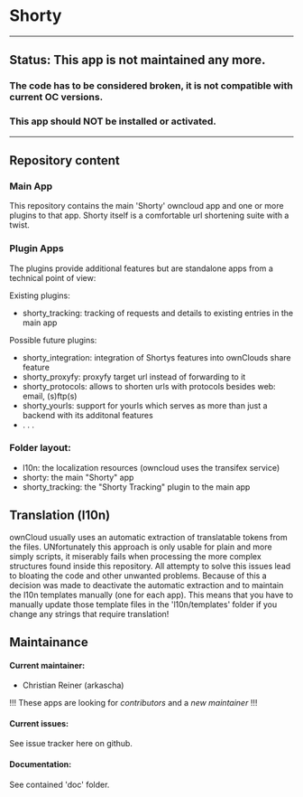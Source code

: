 # Shorty

- - -

## Status: This app is not maintained any more. 
### The code has to be considered broken, it is not compatible with current OC versions. 
### This app should NOT be installed or activated. 

- - -

## Repository content

### Main App
This repository contains the main 'Shorty' owncloud app and one or more plugins to that app. 
Shorty itself is a comfortable url shortening suite with a twist. 

### Plugin Apps
The plugins provide additional features but are standalone apps from a technical point of view: 

Existing plugins: 
* shorty_tracking: tracking of requests and details to existing entries in the main app

Possible future plugins: 
* shorty_integration: integration of Shortys features into ownClouds share feature
* shorty_proxyfy: proxyfy target url instead of forwarding to it
* shorty_protocols: allows to shorten urls with protocols besides web: email, (s)ftp(s)
* shorty_yourls: support for yourls which serves as more than just a backend with its additonal features
* . . .

### Folder layout: 
* l10n:            the localization resources (owncloud uses the transifex service)
* shorty:          the main "Shorty" app
* shorty_tracking: the "Shorty Tracking" plugin to the main app

## Translation (l10n)
ownCloud usually uses an automatic extraction of translatable tokens from the files. UNfortunately this approach is only usable for plain and more simply scripts, it miserably fails when processing the more complex structures found inside this repository. All attempty to solve this issues lead to bloating the code and other unwanted problems. Because of this a decision was made to deactivate the automatic extraction and to maintain the l10n templates manually (one for each app). This means that you have to manually update those template files in the 'l10n/templates' folder if you change any strings that require translation!

## Maintainance

#### Current maintainer: 
* Christian Reiner (arkascha)

!!! These apps are looking for *contributors* and a *new maintainer* !!!

#### Current issues: 
See issue tracker here on github. 

#### Documentation: 
See contained 'doc' folder.
